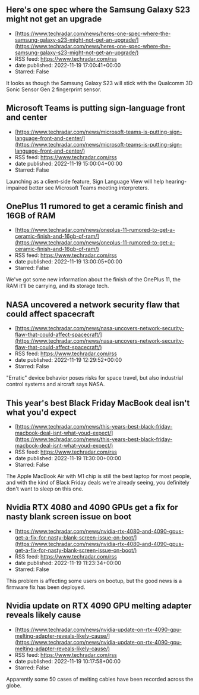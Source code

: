 ## Here's one spec where the Samsung Galaxy S23 might not get an upgrade
 - [https://www.techradar.com/news/heres-one-spec-where-the-samsung-galaxy-s23-might-not-get-an-upgrade/](https://www.techradar.com/news/heres-one-spec-where-the-samsung-galaxy-s23-might-not-get-an-upgrade/)
 - RSS feed: https://www.techradar.com/rss
 - date published: 2022-11-19 17:00:41+00:00
 - Starred: False

It looks as though the Samsung Galaxy S23 will stick with the Qualcomm 3D Sonic Sensor Gen 2 fingerprint sensor.

## Microsoft Teams is putting sign-language front and center
 - [https://www.techradar.com/news/microsoft-teams-is-putting-sign-language-front-and-center/](https://www.techradar.com/news/microsoft-teams-is-putting-sign-language-front-and-center/)
 - RSS feed: https://www.techradar.com/rss
 - date published: 2022-11-19 15:00:04+00:00
 - Starred: False

Launching as a client-side feature, Sign Language View will help hearing-impaired better see Microsoft Teams meeting interpreters.

## OnePlus 11 rumored to get a ceramic finish and 16GB of RAM
 - [https://www.techradar.com/news/oneplus-11-rumored-to-get-a-ceramic-finish-and-16gb-of-ram/](https://www.techradar.com/news/oneplus-11-rumored-to-get-a-ceramic-finish-and-16gb-of-ram/)
 - RSS feed: https://www.techradar.com/rss
 - date published: 2022-11-19 13:00:05+00:00
 - Starred: False

We've got some new information about the finish of the OnePlus 11, the RAM it'll be carrying, and its storage tech.

## NASA uncovered a network security flaw that could affect spacecraft
 - [https://www.techradar.com/news/nasa-uncovers-network-security-flaw-that-could-affect-spacecraft/](https://www.techradar.com/news/nasa-uncovers-network-security-flaw-that-could-affect-spacecraft/)
 - RSS feed: https://www.techradar.com/rss
 - date published: 2022-11-19 12:29:52+00:00
 - Starred: False

"Erratic" device behavior poses risks for space travel, but also industrial control systems and aircraft says NASA.

## This year's best Black Friday MacBook deal isn't what you'd expect
 - [https://www.techradar.com/news/this-years-best-black-friday-macbook-deal-isnt-what-youd-expect/](https://www.techradar.com/news/this-years-best-black-friday-macbook-deal-isnt-what-youd-expect/)
 - RSS feed: https://www.techradar.com/rss
 - date published: 2022-11-19 11:30:00+00:00
 - Starred: False

The Apple MacBook Air with M1 chip is still the best laptop for most people, and with the kind of Black Friday deals we're already seeing, you definitely don't want to sleep on this one.

## Nvidia RTX 4080 and 4090 GPUs get a fix for nasty blank screen issue on boot
 - [https://www.techradar.com/news/nvidia-rtx-4080-and-4090-gpus-get-a-fix-for-nasty-blank-screen-issue-on-boot/](https://www.techradar.com/news/nvidia-rtx-4080-and-4090-gpus-get-a-fix-for-nasty-blank-screen-issue-on-boot/)
 - RSS feed: https://www.techradar.com/rss
 - date published: 2022-11-19 11:23:34+00:00
 - Starred: False

This problem is affecting some users on bootup, but the good news is a firmware fix has been deployed.

## Nvidia update on RTX 4090 GPU melting adapter reveals likely cause
 - [https://www.techradar.com/news/nvidia-update-on-rtx-4090-gpu-melting-adapter-reveals-likely-cause/](https://www.techradar.com/news/nvidia-update-on-rtx-4090-gpu-melting-adapter-reveals-likely-cause/)
 - RSS feed: https://www.techradar.com/rss
 - date published: 2022-11-19 10:17:58+00:00
 - Starred: False

Apparently some 50 cases of melting cables have been recorded across the globe.
